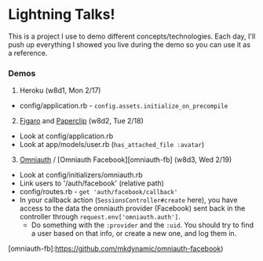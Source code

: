 # Lightning Talks!

This is a project I use to demo different concepts/technologies. Each day, I'll push up everything I showed you live during the demo so you can use it as a reference.

### Demos

1. Heroku (w8d1, Mon 2/17)
  * config/application.rb - `config.assets.initialize_on_precompile`
2. [Figaro][figaro] and [Paperclip][paperclip] (w8d2, Tue 2/18)
  * Look at config/application.rb
  * Look at app/models/user.rb (`has_attached_file :avatar`)
3. [Omniauth][omniauth] / [Omniauth Facebook][omniauth-fb] (w8d3, Wed 2/19)
  * Look at config/initializers/omniauth.rb
  * Link users to '/auth/facebook' (relative path)
  * config/routes.rb - `get 'auth/facebook/callback'`
  * In your callback action (`SessionsController#create` here), you have access to the data the omniauth provider (Facebook) sent back in the controller through `request.env['omniauth.auth']`.
    * Do something with the `:provider` and the `:uid`. You should try to find a user based on that info, or create a new one, and log them in.


[figaro]:https://github.com/laserlemon/figaro
[paperclip]:https://github.com/thoughtbot/paperclip

[omniauth]:https://github.com/intridea/omniauth
[omniauth-fb]:https://github.com/mkdynamic/omniauth-facebook)
